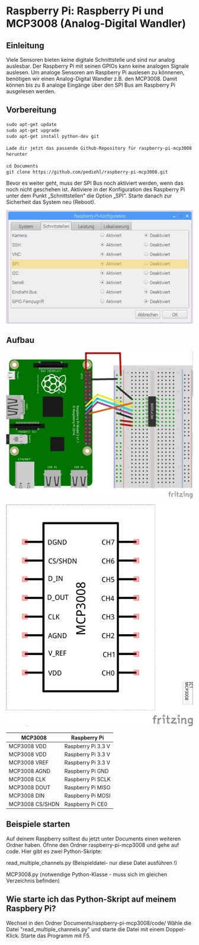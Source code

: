 # Raspberry Pi: Raspberry Pi und MCP3008 (Analog-Digital Wandler)

## Einleitung
Viele Sensoren bieten keine digitale Schnittstelle und sind nur analog auslesbar.
Der Raspberry Pi mit seinen GPIOs kann keine analogen Signale auslesen. Um analoge Sensoren am Raspberry Pi auslesen zu könnenen, benötigen wir einen Analog-Digital Wandler z.B. den MCP3008. Damit können bis zu 8 analoge Eingänge über den SPI Bus am Raspberry Pi ausgelesen werden.

## Vorbereitung
```
sudo apt-get update
sudo apt-get upgrade
sudo apt-get install python-dev git

Lade dir jetzt das passende Github-Repository für raspberry-pi-mcp3008 herunter

cd Documents
git clone https://github.com/pediehl/raspberry-pi-mcp3008.git

```
Bevor es weiter geht, muss der SPI Bus noch aktiviert werden, wenn das noch nicht geschehen ist. Aktiviere in der Konfiguration des Raspberry Pi unter dem Punkt „Schnittstellen“ die Option „SPI“. Starte danach zur Sicherheit das System neu (Reboot).

![](images/spi_raspberry-pi.png)

## Aufbau
![](images/mcp3008_raspberry_Steckplatine.png)

![](images/mcp3008_Schaltplan.png)

MCP3008         | Raspberry Pi
----------------|-------------------
MCP3008 VDD     | Raspberry Pi 3.3 V
MCP3008 VDD     | Raspberry Pi 3.3 V
MCP3008 VREF    | Raspberry Pi 3.3 V
MCP3008 AGND    | Raspberry Pi GND
MCP3008 CLK     | Raspberry Pi SCLK
MCP3008 DOUT    | Raspberry Pi MISO
MCP3008 DIN     | Raspberry Pi MOSI
MCP3008 CS/SHDN | Raspberry  Pi CE0

## Beispiele starten

Auf deinem Raspberry solltest du jetzt unter Documents einen weiteren Ordner  haben. Öfnne den Ordner raspberry-pi-mcp3008 und gehe auf code. Hier gibt es zwei Python-Skripte:

read_multiple_channels.py (Beispieldatei- nur diese Datei ausführen !)

MCP3008.py (notwendige Python-Klasse - muss sich im gleichen Verzeichnis befinden)

## Wie starte ich das Python-Skript auf meinem Raspbery Pi?

Wechsel in den Ordner Documents/raspberry-pi-mcp3008/code/
Wähle die Datei "read_multiple_channels.py" und starte die Datei mit einem Doppel-Klick.
Starte das Programm mit F5.
